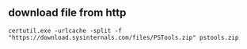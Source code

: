## download file from http
```
certutil.exe -urlcache -split -f "https://download.sysinternals.com/files/PSTools.zip" pstools.zip
```

